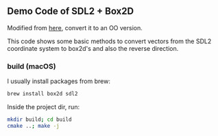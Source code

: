 ## Demo Code of SDL2 + Box2D

Modified from [here](https://github.com/eder13/Box2D-SDL2-Demo), convert it to an OO version.

This code shows some basic methods to convert vectors from the SDL2 coordinate system to box2d's and also the reverse direction.

### build (macOS)

I usually install packages from brew:

```bash
brew install box2d sdl2
```

Inside the project dir, run:

```bash
mkdir build; cd build
cmake ..; make -j
```



